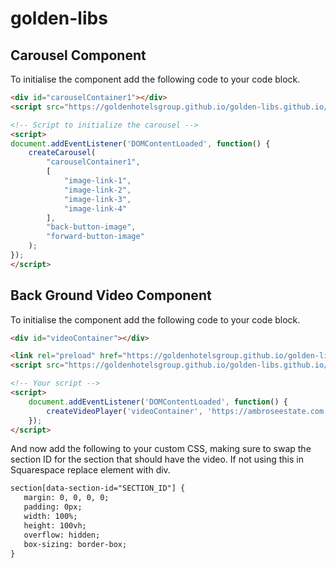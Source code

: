 # golden-libs

## Carousel Component
To initialise the component add the following code to your code block.

```html
<div id="carouselContainer1"></div>
<script src="https://goldenhotelsgroup.github.io/golden-libs.github.io/carousel.js"></script>

<!-- Script to initialize the carousel -->
<script>
document.addEventListener('DOMContentLoaded', function() {
    createCarousel(
        "carouselContainer1",
        [
            "image-link-1",
            "image-link-2",
            "image-link-3",
            "image-link-4"
        ],
        "back-button-image",
        "forward-button-image"
    );
});
</script>
```

## Back Ground Video Component
To initialise the component add the following code to your code block.

```html
<div id="videoContainer"></div>

<link rel="preload" href="https://goldenhotelsgroup.github.io/golden-libs.github.io/style.css" as="style" onload="this.rel='stylesheet'">
<script src="https://goldenhotelsgroup.github.io/golden-libs.github.io/background-video.js"></script>

<!-- Your script -->
<script>
    document.addEventListener('DOMContentLoaded', function() {
        createVideoPlayer('videoContainer', 'https://ambroseestate.com.au/wp-content/uploads/2019/07/Shannon%20&%20Rocco%20_Trailer.mp4');
    });
</script>
```

And now add the following to your custom CSS, making sure to swap the section ID for the section that should have the video. If not using this in Squarespace replace element with div.

```html
section[data-section-id="SECTION_ID"] {
   margin: 0, 0, 0, 0;
   padding: 0px;
   width: 100%;
   height: 100vh;
   overflow: hidden;
   box-sizing: border-box;
}
```
